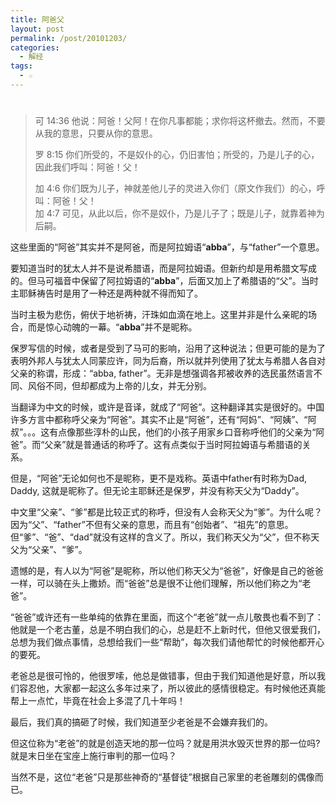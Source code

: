 ```yaml
---
title: 阿爸父
layout: post
permalink: /post/20101203/
categories:
  - 解经
tags:
  - ☆
---
```

# 

> 可 14:36 他说：阿爸！父阿！在你凡事都能；求你将这杯撤去。然而，不要从我的意思，只要从你的意思。 
> 
> 罗 8:15 你们所受的，不是奴仆的心，仍旧害怕；所受的，乃是儿子的心，因此我们呼叫：阿爸！父！ 
> 
> 加 4:6 你们既为儿子，神就差他儿子的灵进入你们（原文作我们）的心，呼叫：阿爸！父！  
> 加 4:7 可见，从此以后，你不是奴仆，乃是儿子了；既是儿子，就靠着神为后嗣。

这些里面的“阿爸”其实并不是阿爸，而是阿拉姆语“**abba**”，与“father”一个意思。 

要知道当时的犹太人并不是说希腊语，而是阿拉姆语。但新约却是用希腊文写成的。但马可福音中保留了阿拉姆语的“**abba**”，后面又加上了希腊语的“父”。当时主耶稣祷告时是用了一种还是两种就不得而知了。 

当时主极为悲伤，俯伏于地祈祷，汗珠如血滴在地上。这里并非是什么亲昵的场合，而是惊心动魄的一幕。“**abba**”并不是昵称。 

保罗写信的时候，或者是受到了马可的影响，沿用了这种说法；但更可能的是为了表明外邦人与犹太人同蒙应许，同为后裔，所以就并列使用了犹太与希腊人各自对父亲的称谓，形成：“abba, father”。无非是想强调各邦被收养的选民虽然语言不同、风俗不同，但却都成为上帝的儿女，并无分别。 

当翻译为中文的时候，或许是音译，就成了“阿爸”。这种翻译其实是很好的。中国许多方言中都称呼父亲为“阿爸”。其实不止是“阿爸”，还有“阿妈”、“阿姨”、“阿叔”。。。这有点像那些淳朴的山民，他们的小孩子用家乡口音称呼他们的父亲为“阿爸”。而“父亲”就是普通话的称呼了。这有点类似于当时阿拉姆语与希腊语的关系。 

但是，“阿爸”无论如何也不是昵称，更不是戏称。英语中father有时称为Dad, Daddy, 这就是昵称了。但无论主耶稣还是保罗，并没有称天父为“Daddy”。 

中文里“父亲”、“爹”都是比较正式的称呼，但没有人会称天父为“爹”。为什么呢？因为“父”、“father”不但有父亲的意思，而且有“创始者”、“祖先”的意思。但“爹”、“爸”、“dad”就没有这样的含义了。所以，我们称天父为“父”，但不称天父为“父亲”、“爹”。 

遗憾的是，有人以为“阿爸”是昵称，所以他们称天父为“爸爸”，好像是自己的爸爸一样，可以骑在头上撒娇。而“爸爸”总是很不让他们理解，所以他们称之为“老爸”。 

“爸爸”或许还有一些单纯的依靠在里面，而这个“老爸”就一点儿敬畏也看不到了：他就是一个老古董，总是不明白我们的心，总是赶不上新时代，但他又很爱我们，总想为我们做点事情，总想给我们一些“帮助”，每次我们请他帮忙的时候他都开心的要死。 

老爸总是很可怜的，他很罗嗦，他总是做错事，但由于我们知道他是好意，所以我们容忍他，大家都一起这么多年过来了，所以彼此的感情很稳定。有时候他还真能帮上一点忙，毕竟在社会上多混了几十年吗！ 

最后，我们真的搞砸了时候，我们知道至少老爸是不会嫌弃我们的。 

但这位称为“老爸”的就是创造天地的那一位吗？就是用洪水毁灭世界的那一位吗?就是末日坐在宝座上施行审判的那一位吗？ 

当然不是，这位“老爸”只是那些神奇的“基督徒”根据自己家里的老爸雕刻的偶像而已。